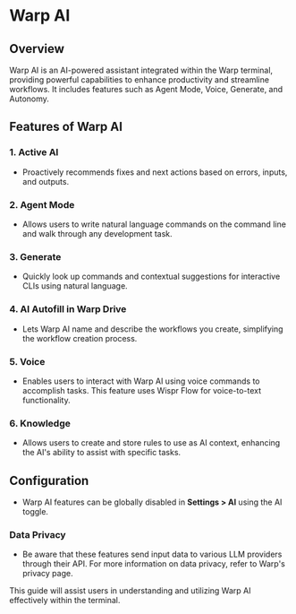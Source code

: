 # Warp AI

## Overview
Warp AI is an AI-powered assistant integrated within the Warp terminal, providing powerful capabilities to enhance productivity and streamline workflows. It includes features such as Agent Mode, Voice, Generate, and Autonomy.

## Features of Warp AI

### 1. Active AI
- Proactively recommends fixes and next actions based on errors, inputs, and outputs.

### 2. Agent Mode
- Allows users to write natural language commands on the command line and walk through any development task.

### 3. Generate
- Quickly look up commands and contextual suggestions for interactive CLIs using natural language.

### 4. AI Autofill in Warp Drive
- Lets Warp AI name and describe the workflows you create, simplifying the workflow creation process.

### 5. Voice
- Enables users to interact with Warp AI using voice commands to accomplish tasks. This feature uses Wispr Flow for voice-to-text functionality.

### 6. Knowledge
- Allows users to create and store rules to use as AI context, enhancing the AI's ability to assist with specific tasks.

## Configuration
- Warp AI features can be globally disabled in **Settings > AI** using the AI toggle.

### Data Privacy
- Be aware that these features send input data to various LLM providers through their API. For more information on data privacy, refer to Warp's privacy page.

This guide will assist users in understanding and utilizing Warp AI effectively within the terminal.
